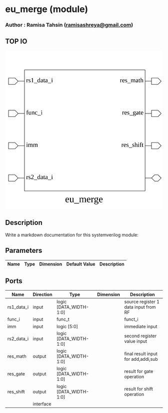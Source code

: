 # eu_merge (module)

### Author : Ramisa Tahsin (ramisashreya@gmail.com)

## TOP IO
<img src="./eu_merge_top.svg">

## Description

Write a markdown documentation for this systemverilog module:

## Parameters
|Name|Type|Dimension|Default Value|Description|
|-|-|-|-|-|

## Ports
|Name|Direction|Type|Dimension|Description|
|-|-|-|-|-|
|rs1_data_i|input|logic [DATA_WIDTH-1:0]||source register 1 data input from RF|
|func_i|input|func_t||funct_i|
|imm|input|logic [5:0]||immediate input|
|rs2_data_i|input|logic [DATA_WIDTH-1:0]||second register value input|
|res_math|output|logic [DATA_WIDTH-1:0]||final result input for add,addi,sub|
|res_gate|output|logic [DATA_WIDTH-1:0]||result for gate operation|
|res_shift|output|logic [DATA_WIDTH-1:0]||result for shift operation|
||interface||||
